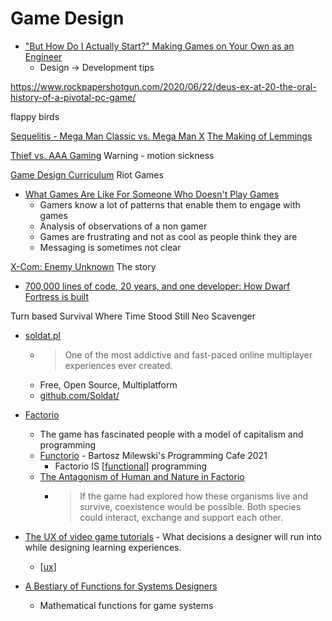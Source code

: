 Game Design
===========

* ["But How Do I Actually Start?" Making Games on Your Own as an Engineer](https://blog.eyas.sh/2021/02/unity-for-engineers-pt11-development-process/)
    * Design -> Development tips

https://www.rockpapershotgun.com/2020/06/22/deus-ex-at-20-the-oral-history-of-a-pivotal-pc-game/

flappy birds

[Sequelitis - Mega Man Classic vs. Mega Man X](https://www.youtube.com/watch?v=8FpigqfcvlM)
[The Making of Lemmings](https://readonlymemory.vg/the-making-of-lemmings/)

[Thief vs. AAA Gaming](https://www.youtube.com/watch?v=jPqwDGXxLhU&feature=emb_logo) Warning - motion sickness

[Game Design Curriculum](https://www.riotgames.com/en/urf-academy/curriculum-guide) Riot Games

* [What Games Are Like For Someone Who Doesn't Play Games](https://www.youtube.com/watch?v=ax7f3JZJHSw)
    * Gamers know a lot of patterns that enable them to engage with games
    * Analysis of observations of a non gamer
    * Games are frustrating and not as cool as people think they are
    * Messaging is sometimes not clear

[X-Com: Enemy Unknown](https://www.filfre.net/2020/09/x-com/) The story

* [700,000 lines of code, 20 years, and one developer: How Dwarf Fortress is built](https://stackoverflow.blog/2021/07/28/700000-lines-of-code-20-years-and-one-developer-how-dwarf-fortress-is-built/)

Turn based Survival
 Where Time Stood Still
 Neo Scavenger

* [soldat.pl](https://soldat.pl/en/)
    * > One of the most addictive and fast-paced online multiplayer experiences ever created.
    * Free, Open Source, Multiplatform
    * [github.com/Soldat/](https://github.com/Soldat/soldat)

* [Factorio](https://factorio.com/)
    * The game has fascinated people with a model of capitalism and programming
    * [Functorio](https://bartoszmilewski.com/2021/02/16/functorio/) - Bartosz Milewski's Programming Cafe 2021
        * Factorio IS [[functional]] programming
    * [The Antagonism of Human and Nature in Factorio](https://molily.de/antagonism-human-nature/)
        * > If the game had explored how these organisms live and survive, coexistence would be possible. Both species could interact, exchange and support each other. 

* [The UX of video game tutorials](https://uxdesign.cc/the-ux-of-video-game-tutorials-7e7bc37e2ceb) - What decisions a designer will run into while designing learning experiences.
    * [[ux]]
* [A Bestiary of Functions for Systems Designers](https://brunodias.dev/2021/03/19/functions-for-system-designers.html)
    * Mathematical functions for game systems

[//begin]: # "Autogenerated link references for markdown compatibility"
[functional]: functional.md "Functional Programming"
[ux]: ux.md "ux - User Experience"
[//end]: # "Autogenerated link references"